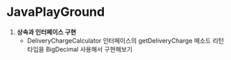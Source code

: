 # JavaPlayGround

1. **상속과 인터페이스 구현**
   - DeliveryChargeCalculator 인터페이스의 getDeliveryCharge 메소드 리턴타입을 BigDecimal 사용해서 구현해보기
